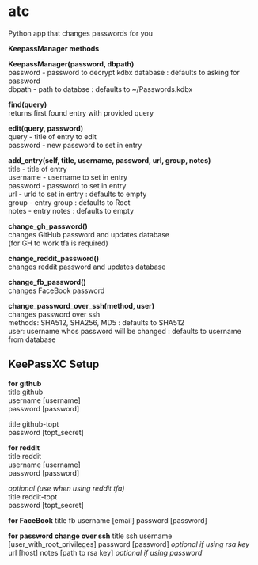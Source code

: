 # atc
Python app that changes passwords for you

**KeepassManager methods**

**KeepassManager(password, dbpath)**  
password - password to decrypt kdbx database : defaults to asking for password  
dbpath - path to databse : defaults to ~/Passwords.kdbx  


**find(query)**  
returns first found entry with provided query  


**edit(query, password)**  
query - title of entry to edit  
password - new password to set in entry  


**add_entry(self, title, username, password, url,  group, notes)**  
title - title of entry  
username - username to set in entry  
password - password to set in entry  
url - urld to set in entry : defaults to empty  
group - entry group : defaults to Root  
notes - entry notes : defaults to empty  


**change_gh_password()**  
changes GitHub password and updates database  
(for GH to work tfa is required)  


**change_reddit_password()**  
changes reddit password and updates database  


**change_fb_password()**  
changes FaceBook password  

**change_password_over_ssh(method, user)**  
changes password over ssh  
methods: SHA512, SHA256, MD5 : defaults to SHA512  
user: username whos password will be changed : defaults to username from database  



## KeePassXC Setup
**for github**  
title github  
username [username]  
password [password]  

title github-topt  
password [topt_secret]  


**for reddit**  
title reddit  
username [username]  
password [password]  

_optional (use when using reddit tfa)_  
title reddit-topt  
password [topt_secret]  


**for FaceBook**
title fb
username [email]
password [password]


**for password change over ssh**
title ssh
username [user_with_root_privileges]
password [password] _optional if using rsa key_
url [host]
notes [path to rsa key] _optional if using password_